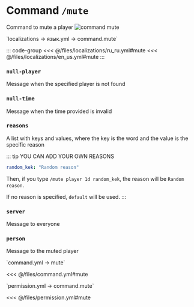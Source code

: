 # Command `/mute`

Command to mute a player
![command mute](/commandmute.png)

[//]: # (localization)
<!--@include: @/parts/words.md#localization-->
<!--@include: @/parts/words.md#path--> `localizations → язык.yml → command.mute`

<!--@include: @/parts/words.md#default-->

::: code-group
<<< @/files/localizations/ru_ru.yml#mute
<<< @/files/localizations/en_us.yml#mute
:::

### `null-player`

Message when the specified player is not found

### `null-time`

Message when the time provided is invalid

### `reasons`

A list with keys and values, where the key is the word and the value is the specific reason

::: tip YOU CAN ADD YOUR OWN REASONS
```yaml
random_kek: "Random reason"
```
Then, if you type `/mute player 1d random_kek`, the reason will be `Random reason`.

If no reason is specified, `default` will be used.
:::

### `server`

Message to everyone

### `person`

Message to the muted player

[//]: # (command.yml)
<!--@include: @/parts/words.md#setting-->
<!--@include: @/parts/words.md#path--> `command.yml → mute`

<!--@include: @/parts/words.md#default-->
<<< @/files/command.yml#mute

<!--@include: @/parts/enable.md-->
<!--@include: @/parts/suggestOfflinePlayers.md-->
<!--@include: @/parts/range.md-->
<!--@include: @/parts/aliases.md-->
<!--@include: @/parts/destination.md-->
<!--@include: @/parts/cooldown.md-->
<!--@include: @/parts/sound.md-->

[//]: # (permission.yml)
<!--@include: @/parts/words.md#permission-->
<!--@include: @/parts/words.md#path--> `permission.yml → command.mute`

<!--@include: @/parts/words.md#default-->
<<< @/files/permission.yml#mute

<!--@include: @/parts/permission/permissionTier3.md-->
<!--@include: @/parts/permission/cooldown.md-->
<!--@include: @/parts/permission/sound.md-->